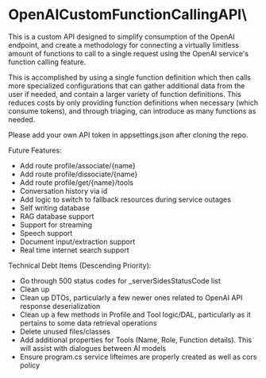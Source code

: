 # OpenAICustomFunctionCallingAPI\

This is a custom API designed to simplify consumption of the OpenAI endpoint, and create a methodology for connecting a virtually limitless amount of functions to call to a single request using the OpenAI service's function calling feature.

This is accomplished by using a single function definition which then calls more specialized configurations that can gather additional data from the user if needed, and contain a larger variety of function definitions. This reduces costs by only providing function definitions when necessary (which consume tokens), and through triaging, can introduce as many functions as needed.

Please add your own API token in appsettings.json after cloning the repo.


Future Features:
- Add route profile/associate/{name}
- Add route profile/dissociate/{name}
- Add route profile/get/{name}/tools
- Conversation history via id
- Add logic to switch to fallback resources during service outages
- Self writing database
- RAG database support
- Support for streaming
- Speech support
- Document input/extraction support
- Real time internet search support

Technical Debt Items (Descending Priority):
- Go through 500 status codes for _serverSidesStatusCode list
- Clean up 
- Clean up DTOs, particularly a few newer ones related to OpenAI API response deserialization
- Clean up a few methods in Profile and Tool logic/DAL, particularly as it pertains to some data retrieval operations
- Delete unused files/classes
- Add additional properties for Tools (Name, Role, Function details). This will assist with dialogues between AI models
- Ensure program.cs service lifteimes are properly created as well as cors policy